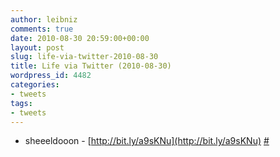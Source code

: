 ```yaml
---
author: leibniz
comments: true
date: 2010-08-30 20:59:00+00:00
layout: post
slug: life-via-twitter-2010-08-30
title: Life via Twitter (2010-08-30)
wordpress_id: 4482
categories:
- tweets
tags:
- tweets
---
```



	
  * sheeeldooon - [http://bit.ly/a9sKNu](http://bit.ly/a9sKNu) [#](http://twitter.com/leibniz/statuses/22498543462)


